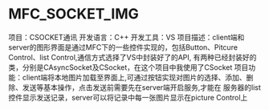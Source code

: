 # MFC_SOCKET_IMG
项目：CSOCKET通讯
开发语言：C++
开发工具：VS
项目描述：client端和server的图形界面是通过MFC下的一些控件实现的，包括Button、Pitcure Control、list Control,通信方式选择了VS中封装好了的API,
          有两种已经封装好的类，分别是CAsyncSocket及CSocket，在这个项目中我使用了CSocket
项目功能：client端将本地图片加载至界面上,可通过按钮实现对图片的选择、添加、删除、发送等基本操作，点击发送前需要先在server端开启服务,才能在
          服务器的list控件显示发送记录，server可以将记录中每一张图片显示在picture Control上
